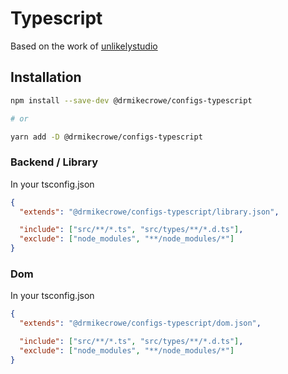 # Typescript 

Based on the work of [unlikelystudio](https://github.com/unlikelystudio/bases)

## Installation

```bash
npm install --save-dev @drmikecrowe/configs-typescript

# or

yarn add -D @drmikecrowe/configs-typescript
```

### Backend / Library

In your tsconfig.json

```json
{
  "extends": "@drmikecrowe/configs-typescript/library.json",

  "include": ["src/**/*.ts", "src/types/**/*.d.ts"],
  "exclude": ["node_modules", "**/node_modules/*"]
}
```

### Dom

In your tsconfig.json

```json
{
  "extends": "@drmikecrowe/configs-typescript/dom.json",

  "include": ["src/**/*.ts", "src/types/**/*.d.ts"],
  "exclude": ["node_modules", "**/node_modules/*"]
}
```
